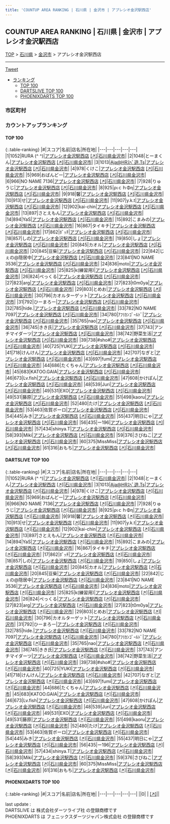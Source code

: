 ```yaml
---
title: 'COUNTUP AREA RANKING | 石川県 | 金沢市 | アプレシオ金沢駅西店'
---
```

## COUNTUP AREA RANKING | 石川県 | 金沢市 | アプレシオ金沢駅西店

[TOP](/darts/rank/) > [石川県](/darts/rank/石川県/) > [金沢市](/darts/rank/石川県/金沢市/) > アプレシオ金沢駅西店

___

<a href="https://twitter.com/share?ref_src=twsrc%5Etfw" data-text="COUNTUP AREA RANKING | 石川県金沢市アプレシオ金沢駅西店" class="twitter-share-button" data-hashtags="DARTSLIVE,PHOENIXDARTS,darts,ダーツ" data-show-count="false">Tweet</a>

* [ランキング](#カウントアップランキング)
    * [TOP 100](#top-100)
    * [DARTSLIVE TOP 100](#dartslive-top-100)
    * [PHOENIXDARTS TOP 100](#phoenixdarts-top-100)

### 市区町村

<ul>

</ul>

### カウントアップランキング

#### TOP 100



{:.table-ranking}
|#|スコア|名前|店名|所在地|
|---|---|---|---|---|
|1|1052|<span class="rank-name-dl">RURA (^ ^)</span>|<a href="/darts/rank/shops/be9e0d0512ffbcfff454cb89828a1cfe.html">アプレシオ金沢駅西店</a> <a href="https://search.dartslive.com/jp/shop/be9e0d0512ffbcfff454cb89828a1cfe">[↗]</a>|<a href="/darts/rank/石川県/金沢市">石川県金沢市</a>|
|2|1048|<span class="rank-name-dl">とーまくん</span>|<a href="/darts/rank/shops/be9e0d0512ffbcfff454cb89828a1cfe.html">アプレシオ金沢駅西店</a> <a href="https://search.dartslive.com/jp/shop/be9e0d0512ffbcfff454cb89828a1cfe">[↗]</a>|<a href="/darts/rank/石川県/金沢市">石川県金沢市</a>|
|3|1013|<span class="rank-name-dl">Aja@HRｽﾍﾟ遊.Ts</span>|<a href="/darts/rank/shops/be9e0d0512ffbcfff454cb89828a1cfe.html">アプレシオ金沢駅西店</a> <a href="https://search.dartslive.com/jp/shop/be9e0d0512ffbcfff454cb89828a1cfe">[↗]</a>|<a href="/darts/rank/石川県/金沢市">石川県金沢市</a>|
|4|978|<span class="rank-name-dl">くけこ</span>|<a href="/darts/rank/shops/be9e0d0512ffbcfff454cb89828a1cfe.html">アプレシオ金沢駅西店</a> <a href="https://search.dartslive.com/jp/shop/be9e0d0512ffbcfff454cb89828a1cfe">[↗]</a>|<a href="/darts/rank/石川県/金沢市">石川県金沢市</a>|
|5|969|<span class="rank-name-dl">おばんどー</span>|<a href="/darts/rank/shops/be9e0d0512ffbcfff454cb89828a1cfe.html">アプレシオ金沢駅西店</a> <a href="https://search.dartslive.com/jp/shop/be9e0d0512ffbcfff454cb89828a1cfe">[↗]</a>|<a href="/darts/rank/石川県/金沢市">石川県金沢市</a>|
|6|966|<span class="rank-name-dl">NO NAME 7136</span>|<a href="/darts/rank/shops/be9e0d0512ffbcfff454cb89828a1cfe.html">アプレシオ金沢駅西店</a> <a href="https://search.dartslive.com/jp/shop/be9e0d0512ffbcfff454cb89828a1cfe">[↗]</a>|<a href="/darts/rank/石川県/金沢市">石川県金沢市</a>|
|7|928|<span class="rank-name-dl">りゅうじ</span>|<a href="/darts/rank/shops/be9e0d0512ffbcfff454cb89828a1cfe.html">アプレシオ金沢駅西店</a> <a href="https://search.dartslive.com/jp/shop/be9e0d0512ffbcfff454cb89828a1cfe">[↗]</a>|<a href="/darts/rank/石川県/金沢市">石川県金沢市</a>|
|8|925|<span class="rank-name-dl">ριｃｈΦη</span>|<a href="/darts/rank/shops/be9e0d0512ffbcfff454cb89828a1cfe.html">アプレシオ金沢駅西店</a> <a href="https://search.dartslive.com/jp/shop/be9e0d0512ffbcfff454cb89828a1cfe">[↗]</a>|<a href="/darts/rank/石川県/金沢市">石川県金沢市</a>|
|9|918|<span class="rank-name-dl">馨</span>|<a href="/darts/rank/shops/be9e0d0512ffbcfff454cb89828a1cfe.html">アプレシオ金沢駅西店</a> <a href="https://search.dartslive.com/jp/shop/be9e0d0512ffbcfff454cb89828a1cfe">[↗]</a>|<a href="/darts/rank/石川県/金沢市">石川県金沢市</a>|
|10|913|<span class="rank-name-dl">せ</span>|<a href="/darts/rank/shops/be9e0d0512ffbcfff454cb89828a1cfe.html">アプレシオ金沢駅西店</a> <a href="https://search.dartslive.com/jp/shop/be9e0d0512ffbcfff454cb89828a1cfe">[↗]</a>|<a href="/darts/rank/石川県/金沢市">石川県金沢市</a>|
|11|907|<span class="rank-name-dl">y.k.t</span>|<a href="/darts/rank/shops/be9e0d0512ffbcfff454cb89828a1cfe.html">アプレシオ金沢駅西店</a> <a href="https://search.dartslive.com/jp/shop/be9e0d0512ffbcfff454cb89828a1cfe">[↗]</a>|<a href="/darts/rank/石川県/金沢市">石川県金沢市</a>|
|12|902|<span class="rank-name-dl">kai-chin</span>|<a href="/darts/rank/shops/be9e0d0512ffbcfff454cb89828a1cfe.html">アプレシオ金沢駅西店</a> <a href="https://search.dartslive.com/jp/shop/be9e0d0512ffbcfff454cb89828a1cfe">[↗]</a>|<a href="/darts/rank/石川県/金沢市">石川県金沢市</a>|
|13|897|<span class="rank-name-dl">さとえもん</span>|<a href="/darts/rank/shops/be9e0d0512ffbcfff454cb89828a1cfe.html">アプレシオ金沢駅西店</a> <a href="https://search.dartslive.com/jp/shop/be9e0d0512ffbcfff454cb89828a1cfe">[↗]</a>|<a href="/darts/rank/石川県/金沢市">石川県金沢市</a>|
|14|894|<span class="rank-name-dl">YaS</span>|<a href="/darts/rank/shops/be9e0d0512ffbcfff454cb89828a1cfe.html">アプレシオ金沢駅西店</a> <a href="https://search.dartslive.com/jp/shop/be9e0d0512ffbcfff454cb89828a1cfe">[↗]</a>|<a href="/darts/rank/石川県/金沢市">石川県金沢市</a>|
|15|892|<span class="rank-name-dl">こまみの</span>|<a href="/darts/rank/shops/be9e0d0512ffbcfff454cb89828a1cfe.html">アプレシオ金沢駅西店</a> <a href="https://search.dartslive.com/jp/shop/be9e0d0512ffbcfff454cb89828a1cfe">[↗]</a>|<a href="/darts/rank/石川県/金沢市">石川県金沢市</a>|
|16|867|<span class="rank-name-dl">タイキチ</span>|<a href="/darts/rank/shops/be9e0d0512ffbcfff454cb89828a1cfe.html">アプレシオ金沢駅西店</a> <a href="https://search.dartslive.com/jp/shop/be9e0d0512ffbcfff454cb89828a1cfe">[↗]</a>|<a href="/darts/rank/石川県/金沢市">石川県金沢市</a>|
|17|862|<span class="rank-name-dl">ﾎﾞｯﾁ</span>|<a href="/darts/rank/shops/be9e0d0512ffbcfff454cb89828a1cfe.html">アプレシオ金沢駅西店</a> <a href="https://search.dartslive.com/jp/shop/be9e0d0512ffbcfff454cb89828a1cfe">[↗]</a>|<a href="/darts/rank/石川県/金沢市">石川県金沢市</a>|
|18|857|<span class="rank-name-dl">しの</span>|<a href="/darts/rank/shops/be9e0d0512ffbcfff454cb89828a1cfe.html">アプレシオ金沢駅西店</a> <a href="https://search.dartslive.com/jp/shop/be9e0d0512ffbcfff454cb89828a1cfe">[↗]</a>|<a href="/darts/rank/石川県/金沢市">石川県金沢市</a>|
|19|850|<span class="rank-name-dl">しょ</span>|<a href="/darts/rank/shops/be9e0d0512ffbcfff454cb89828a1cfe.html">アプレシオ金沢駅西店</a> <a href="https://search.dartslive.com/jp/shop/be9e0d0512ffbcfff454cb89828a1cfe">[↗]</a>|<a href="/darts/rank/石川県/金沢市">石川県金沢市</a>|
|20|845|<span class="rank-name-dl">カオル</span>|<a href="/darts/rank/shops/be9e0d0512ffbcfff454cb89828a1cfe.html">アプレシオ金沢駅西店</a> <a href="https://search.dartslive.com/jp/shop/be9e0d0512ffbcfff454cb89828a1cfe">[↗]</a>|<a href="/darts/rank/石川県/金沢市">石川県金沢市</a>|
|20|845|<span class="rank-name-dl">豆柴</span>|<a href="/darts/rank/shops/be9e0d0512ffbcfff454cb89828a1cfe.html">アプレシオ金沢駅西店</a> <a href="https://search.dartslive.com/jp/shop/be9e0d0512ffbcfff454cb89828a1cfe">[↗]</a>|<a href="/darts/rank/石川県/金沢市">石川県金沢市</a>|
|22|842|<span class="rank-name-dl">じぇの@隠居中</span>|<a href="/darts/rank/shops/be9e0d0512ffbcfff454cb89828a1cfe.html">アプレシオ金沢駅西店</a> <a href="https://search.dartslive.com/jp/shop/be9e0d0512ffbcfff454cb89828a1cfe">[↗]</a>|<a href="/darts/rank/石川県/金沢市">石川県金沢市</a>|
|23|841|<span class="rank-name-dl">NO NAME 3536</span>|<a href="/darts/rank/shops/be9e0d0512ffbcfff454cb89828a1cfe.html">アプレシオ金沢駅西店</a> <a href="https://search.dartslive.com/jp/shop/be9e0d0512ffbcfff454cb89828a1cfe">[↗]</a>|<a href="/darts/rank/石川県/金沢市">石川県金沢市</a>|
|24|836|<span class="rank-name-dl">moto</span>|<a href="/darts/rank/shops/be9e0d0512ffbcfff454cb89828a1cfe.html">アプレシオ金沢駅西店</a> <a href="https://search.dartslive.com/jp/shop/be9e0d0512ffbcfff454cb89828a1cfe">[↗]</a>|<a href="/darts/rank/石川県/金沢市">石川県金沢市</a>|
|25|825|<span class="rank-name-dl">k(練習用)</span>|<a href="/darts/rank/shops/be9e0d0512ffbcfff454cb89828a1cfe.html">アプレシオ金沢駅西店</a> <a href="https://search.dartslive.com/jp/shop/be9e0d0512ffbcfff454cb89828a1cfe">[↗]</a>|<a href="/darts/rank/石川県/金沢市">石川県金沢市</a>|
|26|824|<span class="rank-name-dl">ぺっくる</span>|<a href="/darts/rank/shops/be9e0d0512ffbcfff454cb89828a1cfe.html">アプレシオ金沢駅西店</a> <a href="https://search.dartslive.com/jp/shop/be9e0d0512ffbcfff454cb89828a1cfe">[↗]</a>|<a href="/darts/rank/石川県/金沢市">石川県金沢市</a>|
|27|823|<span class="rank-name-dl">arg</span>|<a href="/darts/rank/shops/be9e0d0512ffbcfff454cb89828a1cfe.html">アプレシオ金沢駅西店</a> <a href="https://search.dartslive.com/jp/shop/be9e0d0512ffbcfff454cb89828a1cfe">[↗]</a>|<a href="/darts/rank/石川県/金沢市">石川県金沢市</a>|
|27|823|<span class="rank-name-dl">t0m0ya</span>|<a href="/darts/rank/shops/be9e0d0512ffbcfff454cb89828a1cfe.html">アプレシオ金沢駅西店</a> <a href="https://search.dartslive.com/jp/shop/be9e0d0512ffbcfff454cb89828a1cfe">[↗]</a>|<a href="/darts/rank/石川県/金沢市">石川県金沢市</a>|
|29|803|<span class="rank-name-dl">とめお</span>|<a href="/darts/rank/shops/be9e0d0512ffbcfff454cb89828a1cfe.html">アプレシオ金沢駅西店</a> <a href="https://search.dartslive.com/jp/shop/be9e0d0512ffbcfff454cb89828a1cfe">[↗]</a>|<a href="/darts/rank/石川県/金沢市">石川県金沢市</a>|
|30|796|<span class="rank-name-dl">カオルターゲット</span>|<a href="/darts/rank/shops/be9e0d0512ffbcfff454cb89828a1cfe.html">アプレシオ金沢駅西店</a> <a href="https://search.dartslive.com/jp/shop/be9e0d0512ffbcfff454cb89828a1cfe">[↗]</a>|<a href="/darts/rank/石川県/金沢市">石川県金沢市</a>|
|31|792|<span class="rank-name-dl">ひーまろー</span>|<a href="/darts/rank/shops/be9e0d0512ffbcfff454cb89828a1cfe.html">アプレシオ金沢駅西店</a> <a href="https://search.dartslive.com/jp/shop/be9e0d0512ffbcfff454cb89828a1cfe">[↗]</a>|<a href="/darts/rank/石川県/金沢市">石川県金沢市</a>|
|32|785|<span class="rank-name-dl">hide.</span>|<a href="/darts/rank/shops/be9e0d0512ffbcfff454cb89828a1cfe.html">アプレシオ金沢駅西店</a> <a href="https://search.dartslive.com/jp/shop/be9e0d0512ffbcfff454cb89828a1cfe">[↗]</a>|<a href="/darts/rank/石川県/金沢市">石川県金沢市</a>|
|33|782|<span class="rank-name-dl">NO NAME 7097</span>|<a href="/darts/rank/shops/be9e0d0512ffbcfff454cb89828a1cfe.html">アプレシオ金沢駅西店</a> <a href="https://search.dartslive.com/jp/shop/be9e0d0512ffbcfff454cb89828a1cfe">[↗]</a>|<a href="/darts/rank/石川県/金沢市">石川県金沢市</a>|
|34|780|<span class="rank-name-dl">ｱﾌﾘｶﾝｺﾞｰﾙﾄﾞ</span>|<a href="/darts/rank/shops/be9e0d0512ffbcfff454cb89828a1cfe.html">アプレシオ金沢駅西店</a> <a href="https://search.dartslive.com/jp/shop/be9e0d0512ffbcfff454cb89828a1cfe">[↗]</a>|<a href="/darts/rank/石川県/金沢市">石川県金沢市</a>|
|35|765|<span class="rank-name-dl">nao</span>|<a href="/darts/rank/shops/be9e0d0512ffbcfff454cb89828a1cfe.html">アプレシオ金沢駅西店</a> <a href="https://search.dartslive.com/jp/shop/be9e0d0512ffbcfff454cb89828a1cfe">[↗]</a>|<a href="/darts/rank/石川県/金沢市">石川県金沢市</a>|
|36|745|<span class="rank-name-dl">きき氏</span>|<a href="/darts/rank/shops/be9e0d0512ffbcfff454cb89828a1cfe.html">アプレシオ金沢駅西店</a> <a href="https://search.dartslive.com/jp/shop/be9e0d0512ffbcfff454cb89828a1cfe">[↗]</a>|<a href="/darts/rank/石川県/金沢市">石川県金沢市</a>|
|37|743|<span class="rank-name-dl">アンチマイダーツ</span>|<a href="/darts/rank/shops/be9e0d0512ffbcfff454cb89828a1cfe.html">アプレシオ金沢駅西店</a> <a href="https://search.dartslive.com/jp/shop/be9e0d0512ffbcfff454cb89828a1cfe">[↗]</a>|<a href="/darts/rank/石川県/金沢市">石川県金沢市</a>|
|38|742|<span class="rank-name-dl">野菜生活</span>|<a href="/darts/rank/shops/be9e0d0512ffbcfff454cb89828a1cfe.html">アプレシオ金沢駅西店</a> <a href="https://search.dartslive.com/jp/shop/be9e0d0512ffbcfff454cb89828a1cfe">[↗]</a>|<a href="/darts/rank/石川県/金沢市">石川県金沢市</a>|
|39|738|<span class="rank-name-dl">#sho#</span>|<a href="/darts/rank/shops/be9e0d0512ffbcfff454cb89828a1cfe.html">アプレシオ金沢駅西店</a> <a href="https://search.dartslive.com/jp/shop/be9e0d0512ffbcfff454cb89828a1cfe">[↗]</a>|<a href="/darts/rank/石川県/金沢市">石川県金沢市</a>|
|40|725|<span class="rank-name-dl">YUKI</span>|<a href="/darts/rank/shops/be9e0d0512ffbcfff454cb89828a1cfe.html">アプレシオ金沢駅西店</a> <a href="https://search.dartslive.com/jp/shop/be9e0d0512ffbcfff454cb89828a1cfe">[↗]</a>|<a href="/darts/rank/石川県/金沢市">石川県金沢市</a>|
|41|718|<span class="rank-name-dl">けんけん</span>|<a href="/darts/rank/shops/be9e0d0512ffbcfff454cb89828a1cfe.html">アプレシオ金沢駅西店</a> <a href="https://search.dartslive.com/jp/shop/be9e0d0512ffbcfff454cb89828a1cfe">[↗]</a>|<a href="/darts/rank/石川県/金沢市">石川県金沢市</a>|
|42|707|<span class="rank-name-dl">なぎと</span>|<a href="/darts/rank/shops/be9e0d0512ffbcfff454cb89828a1cfe.html">アプレシオ金沢駅西店</a> <a href="https://search.dartslive.com/jp/shop/be9e0d0512ffbcfff454cb89828a1cfe">[↗]</a>|<a href="/darts/rank/石川県/金沢市">石川県金沢市</a>|
|43|697|<span class="rank-name-dl">fumi</span>|<a href="/darts/rank/shops/be9e0d0512ffbcfff454cb89828a1cfe.html">アプレシオ金沢駅西店</a> <a href="https://search.dartslive.com/jp/shop/be9e0d0512ffbcfff454cb89828a1cfe">[↗]</a>|<a href="/darts/rank/石川県/金沢市">石川県金沢市</a>|
|44|686|<span class="rank-name-dl">たくちゃん</span>|<a href="/darts/rank/shops/be9e0d0512ffbcfff454cb89828a1cfe.html">アプレシオ金沢駅西店</a> <a href="https://search.dartslive.com/jp/shop/be9e0d0512ffbcfff454cb89828a1cfe">[↗]</a>|<a href="/darts/rank/石川県/金沢市">石川県金沢市</a>|
|45|683|<span class="rank-name-dl">KATOO.GAIA</span>|<a href="/darts/rank/shops/be9e0d0512ffbcfff454cb89828a1cfe.html">アプレシオ金沢駅西店</a> <a href="https://search.dartslive.com/jp/shop/be9e0d0512ffbcfff454cb89828a1cfe">[↗]</a>|<a href="/darts/rank/石川県/金沢市">石川県金沢市</a>|
|46|673|<span class="rank-name-dl">Lv.fish</span>|<a href="/darts/rank/shops/be9e0d0512ffbcfff454cb89828a1cfe.html">アプレシオ金沢駅西店</a> <a href="https://search.dartslive.com/jp/shop/be9e0d0512ffbcfff454cb89828a1cfe">[↗]</a>|<a href="/darts/rank/石川県/金沢市">石川県金沢市</a>|
|47|608|<span class="rank-name-dl">かけぽん</span>|<a href="/darts/rank/shops/be9e0d0512ffbcfff454cb89828a1cfe.html">アプレシオ金沢駅西店</a> <a href="https://search.dartslive.com/jp/shop/be9e0d0512ffbcfff454cb89828a1cfe">[↗]</a>|<a href="/darts/rank/石川県/金沢市">石川県金沢市</a>|
|48|539|<span class="rank-name-dl">Juri</span>|<a href="/darts/rank/shops/be9e0d0512ffbcfff454cb89828a1cfe.html">アプレシオ金沢駅西店</a> <a href="https://search.dartslive.com/jp/shop/be9e0d0512ffbcfff454cb89828a1cfe">[↗]</a>|<a href="/darts/rank/石川県/金沢市">石川県金沢市</a>|
|49|531|<span class="rank-name-dl">EXO</span>|<a href="/darts/rank/shops/be9e0d0512ffbcfff454cb89828a1cfe.html">アプレシオ金沢駅西店</a> <a href="https://search.dartslive.com/jp/shop/be9e0d0512ffbcfff454cb89828a1cfe">[↗]</a>|<a href="/darts/rank/石川県/金沢市">石川県金沢市</a>|
|49|531|<span class="rank-name-dl">藤原</span>|<a href="/darts/rank/shops/be9e0d0512ffbcfff454cb89828a1cfe.html">アプレシオ金沢駅西店</a> <a href="https://search.dartslive.com/jp/shop/be9e0d0512ffbcfff454cb89828a1cfe">[↗]</a>|<a href="/darts/rank/石川県/金沢市">石川県金沢市</a>|
|51|498|<span class="rank-name-dl">kaoru</span>|<a href="/darts/rank/shops/be9e0d0512ffbcfff454cb89828a1cfe.html">アプレシオ金沢駅西店</a> <a href="https://search.dartslive.com/jp/shop/be9e0d0512ffbcfff454cb89828a1cfe">[↗]</a>|<a href="/darts/rank/石川県/金沢市">石川県金沢市</a>|
|52|480|<span class="rank-name-dl">たけ</span>|<a href="/darts/rank/shops/be9e0d0512ffbcfff454cb89828a1cfe.html">アプレシオ金沢駅西店</a> <a href="https://search.dartslive.com/jp/shop/be9e0d0512ffbcfff454cb89828a1cfe">[↗]</a>|<a href="/darts/rank/石川県/金沢市">石川県金沢市</a>|
|53|463|<span class="rank-name-dl">佐賀ボーロ</span>|<a href="/darts/rank/shops/be9e0d0512ffbcfff454cb89828a1cfe.html">アプレシオ金沢駅西店</a> <a href="https://search.dartslive.com/jp/shop/be9e0d0512ffbcfff454cb89828a1cfe">[↗]</a>|<a href="/darts/rank/石川県/金沢市">石川県金沢市</a>|
|54|445|<span class="rank-name-dl">みき</span>|<a href="/darts/rank/shops/be9e0d0512ffbcfff454cb89828a1cfe.html">アプレシオ金沢駅西店</a> <a href="https://search.dartslive.com/jp/shop/be9e0d0512ffbcfff454cb89828a1cfe">[↗]</a>|<a href="/darts/rank/石川県/金沢市">石川県金沢市</a>|
|55|437|<span class="rank-name-dl">明日にゃ</span>|<a href="/darts/rank/shops/be9e0d0512ffbcfff454cb89828a1cfe.html">アプレシオ金沢駅西店</a> <a href="https://search.dartslive.com/jp/shop/be9e0d0512ffbcfff454cb89828a1cfe">[↗]</a>|<a href="/darts/rank/石川県/金沢市">石川県金沢市</a>|
|56|435|<span class="rank-name-dl">ー196</span>|<a href="/darts/rank/shops/be9e0d0512ffbcfff454cb89828a1cfe.html">アプレシオ金沢駅西店</a> <a href="https://search.dartslive.com/jp/shop/be9e0d0512ffbcfff454cb89828a1cfe">[↗]</a>|<a href="/darts/rank/石川県/金沢市">石川県金沢市</a>|
|57|434|<span class="rank-name-dl">shinya.T</span>|<a href="/darts/rank/shops/be9e0d0512ffbcfff454cb89828a1cfe.html">アプレシオ金沢駅西店</a> <a href="https://search.dartslive.com/jp/shop/be9e0d0512ffbcfff454cb89828a1cfe">[↗]</a>|<a href="/darts/rank/石川県/金沢市">石川県金沢市</a>|
|58|393|<span class="rank-name-dl">Miki</span>|<a href="/darts/rank/shops/be9e0d0512ffbcfff454cb89828a1cfe.html">アプレシオ金沢駅西店</a> <a href="https://search.dartslive.com/jp/shop/be9e0d0512ffbcfff454cb89828a1cfe">[↗]</a>|<a href="/darts/rank/石川県/金沢市">石川県金沢市</a>|
|59|376|<span class="rank-name-dl">さびねこ</span>|<a href="/darts/rank/shops/be9e0d0512ffbcfff454cb89828a1cfe.html">アプレシオ金沢駅西店</a> <a href="https://search.dartslive.com/jp/shop/be9e0d0512ffbcfff454cb89828a1cfe">[↗]</a>|<a href="/darts/rank/石川県/金沢市">石川県金沢市</a>|
|60|375|<span class="rank-name-dl">MissMiss</span>|<a href="/darts/rank/shops/be9e0d0512ffbcfff454cb89828a1cfe.html">アプレシオ金沢駅西店</a> <a href="https://search.dartslive.com/jp/shop/be9e0d0512ffbcfff454cb89828a1cfe">[↗]</a>|<a href="/darts/rank/石川県/金沢市">石川県金沢市</a>|
|61|316|<span class="rank-name-dl">おもち</span>|<a href="/darts/rank/shops/be9e0d0512ffbcfff454cb89828a1cfe.html">アプレシオ金沢駅西店</a> <a href="https://search.dartslive.com/jp/shop/be9e0d0512ffbcfff454cb89828a1cfe">[↗]</a>|<a href="/darts/rank/石川県/金沢市">石川県金沢市</a>|


#### DARTSLIVE TOP 100



{:.table-ranking}
|#|スコア|名前|店名|所在地|
|---|---|---|---|---|
|1|1052|<span class="rank-name-dl">RURA (^ ^)</span>|<a href="/darts/rank/shops/be9e0d0512ffbcfff454cb89828a1cfe.html">アプレシオ金沢駅西店</a> <a href="https://search.dartslive.com/jp/shop/be9e0d0512ffbcfff454cb89828a1cfe">[↗]</a>|<a href="/darts/rank/石川県/金沢市">石川県金沢市</a>|
|2|1048|<span class="rank-name-dl">とーまくん</span>|<a href="/darts/rank/shops/be9e0d0512ffbcfff454cb89828a1cfe.html">アプレシオ金沢駅西店</a> <a href="https://search.dartslive.com/jp/shop/be9e0d0512ffbcfff454cb89828a1cfe">[↗]</a>|<a href="/darts/rank/石川県/金沢市">石川県金沢市</a>|
|3|1013|<span class="rank-name-dl">Aja@HRｽﾍﾟ遊.Ts</span>|<a href="/darts/rank/shops/be9e0d0512ffbcfff454cb89828a1cfe.html">アプレシオ金沢駅西店</a> <a href="https://search.dartslive.com/jp/shop/be9e0d0512ffbcfff454cb89828a1cfe">[↗]</a>|<a href="/darts/rank/石川県/金沢市">石川県金沢市</a>|
|4|978|<span class="rank-name-dl">くけこ</span>|<a href="/darts/rank/shops/be9e0d0512ffbcfff454cb89828a1cfe.html">アプレシオ金沢駅西店</a> <a href="https://search.dartslive.com/jp/shop/be9e0d0512ffbcfff454cb89828a1cfe">[↗]</a>|<a href="/darts/rank/石川県/金沢市">石川県金沢市</a>|
|5|969|<span class="rank-name-dl">おばんどー</span>|<a href="/darts/rank/shops/be9e0d0512ffbcfff454cb89828a1cfe.html">アプレシオ金沢駅西店</a> <a href="https://search.dartslive.com/jp/shop/be9e0d0512ffbcfff454cb89828a1cfe">[↗]</a>|<a href="/darts/rank/石川県/金沢市">石川県金沢市</a>|
|6|966|<span class="rank-name-dl">NO NAME 7136</span>|<a href="/darts/rank/shops/be9e0d0512ffbcfff454cb89828a1cfe.html">アプレシオ金沢駅西店</a> <a href="https://search.dartslive.com/jp/shop/be9e0d0512ffbcfff454cb89828a1cfe">[↗]</a>|<a href="/darts/rank/石川県/金沢市">石川県金沢市</a>|
|7|928|<span class="rank-name-dl">りゅうじ</span>|<a href="/darts/rank/shops/be9e0d0512ffbcfff454cb89828a1cfe.html">アプレシオ金沢駅西店</a> <a href="https://search.dartslive.com/jp/shop/be9e0d0512ffbcfff454cb89828a1cfe">[↗]</a>|<a href="/darts/rank/石川県/金沢市">石川県金沢市</a>|
|8|925|<span class="rank-name-dl">ριｃｈΦη</span>|<a href="/darts/rank/shops/be9e0d0512ffbcfff454cb89828a1cfe.html">アプレシオ金沢駅西店</a> <a href="https://search.dartslive.com/jp/shop/be9e0d0512ffbcfff454cb89828a1cfe">[↗]</a>|<a href="/darts/rank/石川県/金沢市">石川県金沢市</a>|
|9|918|<span class="rank-name-dl">馨</span>|<a href="/darts/rank/shops/be9e0d0512ffbcfff454cb89828a1cfe.html">アプレシオ金沢駅西店</a> <a href="https://search.dartslive.com/jp/shop/be9e0d0512ffbcfff454cb89828a1cfe">[↗]</a>|<a href="/darts/rank/石川県/金沢市">石川県金沢市</a>|
|10|913|<span class="rank-name-dl">せ</span>|<a href="/darts/rank/shops/be9e0d0512ffbcfff454cb89828a1cfe.html">アプレシオ金沢駅西店</a> <a href="https://search.dartslive.com/jp/shop/be9e0d0512ffbcfff454cb89828a1cfe">[↗]</a>|<a href="/darts/rank/石川県/金沢市">石川県金沢市</a>|
|11|907|<span class="rank-name-dl">y.k.t</span>|<a href="/darts/rank/shops/be9e0d0512ffbcfff454cb89828a1cfe.html">アプレシオ金沢駅西店</a> <a href="https://search.dartslive.com/jp/shop/be9e0d0512ffbcfff454cb89828a1cfe">[↗]</a>|<a href="/darts/rank/石川県/金沢市">石川県金沢市</a>|
|12|902|<span class="rank-name-dl">kai-chin</span>|<a href="/darts/rank/shops/be9e0d0512ffbcfff454cb89828a1cfe.html">アプレシオ金沢駅西店</a> <a href="https://search.dartslive.com/jp/shop/be9e0d0512ffbcfff454cb89828a1cfe">[↗]</a>|<a href="/darts/rank/石川県/金沢市">石川県金沢市</a>|
|13|897|<span class="rank-name-dl">さとえもん</span>|<a href="/darts/rank/shops/be9e0d0512ffbcfff454cb89828a1cfe.html">アプレシオ金沢駅西店</a> <a href="https://search.dartslive.com/jp/shop/be9e0d0512ffbcfff454cb89828a1cfe">[↗]</a>|<a href="/darts/rank/石川県/金沢市">石川県金沢市</a>|
|14|894|<span class="rank-name-dl">YaS</span>|<a href="/darts/rank/shops/be9e0d0512ffbcfff454cb89828a1cfe.html">アプレシオ金沢駅西店</a> <a href="https://search.dartslive.com/jp/shop/be9e0d0512ffbcfff454cb89828a1cfe">[↗]</a>|<a href="/darts/rank/石川県/金沢市">石川県金沢市</a>|
|15|892|<span class="rank-name-dl">こまみの</span>|<a href="/darts/rank/shops/be9e0d0512ffbcfff454cb89828a1cfe.html">アプレシオ金沢駅西店</a> <a href="https://search.dartslive.com/jp/shop/be9e0d0512ffbcfff454cb89828a1cfe">[↗]</a>|<a href="/darts/rank/石川県/金沢市">石川県金沢市</a>|
|16|867|<span class="rank-name-dl">タイキチ</span>|<a href="/darts/rank/shops/be9e0d0512ffbcfff454cb89828a1cfe.html">アプレシオ金沢駅西店</a> <a href="https://search.dartslive.com/jp/shop/be9e0d0512ffbcfff454cb89828a1cfe">[↗]</a>|<a href="/darts/rank/石川県/金沢市">石川県金沢市</a>|
|17|862|<span class="rank-name-dl">ﾎﾞｯﾁ</span>|<a href="/darts/rank/shops/be9e0d0512ffbcfff454cb89828a1cfe.html">アプレシオ金沢駅西店</a> <a href="https://search.dartslive.com/jp/shop/be9e0d0512ffbcfff454cb89828a1cfe">[↗]</a>|<a href="/darts/rank/石川県/金沢市">石川県金沢市</a>|
|18|857|<span class="rank-name-dl">しの</span>|<a href="/darts/rank/shops/be9e0d0512ffbcfff454cb89828a1cfe.html">アプレシオ金沢駅西店</a> <a href="https://search.dartslive.com/jp/shop/be9e0d0512ffbcfff454cb89828a1cfe">[↗]</a>|<a href="/darts/rank/石川県/金沢市">石川県金沢市</a>|
|19|850|<span class="rank-name-dl">しょ</span>|<a href="/darts/rank/shops/be9e0d0512ffbcfff454cb89828a1cfe.html">アプレシオ金沢駅西店</a> <a href="https://search.dartslive.com/jp/shop/be9e0d0512ffbcfff454cb89828a1cfe">[↗]</a>|<a href="/darts/rank/石川県/金沢市">石川県金沢市</a>|
|20|845|<span class="rank-name-dl">カオル</span>|<a href="/darts/rank/shops/be9e0d0512ffbcfff454cb89828a1cfe.html">アプレシオ金沢駅西店</a> <a href="https://search.dartslive.com/jp/shop/be9e0d0512ffbcfff454cb89828a1cfe">[↗]</a>|<a href="/darts/rank/石川県/金沢市">石川県金沢市</a>|
|20|845|<span class="rank-name-dl">豆柴</span>|<a href="/darts/rank/shops/be9e0d0512ffbcfff454cb89828a1cfe.html">アプレシオ金沢駅西店</a> <a href="https://search.dartslive.com/jp/shop/be9e0d0512ffbcfff454cb89828a1cfe">[↗]</a>|<a href="/darts/rank/石川県/金沢市">石川県金沢市</a>|
|22|842|<span class="rank-name-dl">じぇの@隠居中</span>|<a href="/darts/rank/shops/be9e0d0512ffbcfff454cb89828a1cfe.html">アプレシオ金沢駅西店</a> <a href="https://search.dartslive.com/jp/shop/be9e0d0512ffbcfff454cb89828a1cfe">[↗]</a>|<a href="/darts/rank/石川県/金沢市">石川県金沢市</a>|
|23|841|<span class="rank-name-dl">NO NAME 3536</span>|<a href="/darts/rank/shops/be9e0d0512ffbcfff454cb89828a1cfe.html">アプレシオ金沢駅西店</a> <a href="https://search.dartslive.com/jp/shop/be9e0d0512ffbcfff454cb89828a1cfe">[↗]</a>|<a href="/darts/rank/石川県/金沢市">石川県金沢市</a>|
|24|836|<span class="rank-name-dl">moto</span>|<a href="/darts/rank/shops/be9e0d0512ffbcfff454cb89828a1cfe.html">アプレシオ金沢駅西店</a> <a href="https://search.dartslive.com/jp/shop/be9e0d0512ffbcfff454cb89828a1cfe">[↗]</a>|<a href="/darts/rank/石川県/金沢市">石川県金沢市</a>|
|25|825|<span class="rank-name-dl">k(練習用)</span>|<a href="/darts/rank/shops/be9e0d0512ffbcfff454cb89828a1cfe.html">アプレシオ金沢駅西店</a> <a href="https://search.dartslive.com/jp/shop/be9e0d0512ffbcfff454cb89828a1cfe">[↗]</a>|<a href="/darts/rank/石川県/金沢市">石川県金沢市</a>|
|26|824|<span class="rank-name-dl">ぺっくる</span>|<a href="/darts/rank/shops/be9e0d0512ffbcfff454cb89828a1cfe.html">アプレシオ金沢駅西店</a> <a href="https://search.dartslive.com/jp/shop/be9e0d0512ffbcfff454cb89828a1cfe">[↗]</a>|<a href="/darts/rank/石川県/金沢市">石川県金沢市</a>|
|27|823|<span class="rank-name-dl">arg</span>|<a href="/darts/rank/shops/be9e0d0512ffbcfff454cb89828a1cfe.html">アプレシオ金沢駅西店</a> <a href="https://search.dartslive.com/jp/shop/be9e0d0512ffbcfff454cb89828a1cfe">[↗]</a>|<a href="/darts/rank/石川県/金沢市">石川県金沢市</a>|
|27|823|<span class="rank-name-dl">t0m0ya</span>|<a href="/darts/rank/shops/be9e0d0512ffbcfff454cb89828a1cfe.html">アプレシオ金沢駅西店</a> <a href="https://search.dartslive.com/jp/shop/be9e0d0512ffbcfff454cb89828a1cfe">[↗]</a>|<a href="/darts/rank/石川県/金沢市">石川県金沢市</a>|
|29|803|<span class="rank-name-dl">とめお</span>|<a href="/darts/rank/shops/be9e0d0512ffbcfff454cb89828a1cfe.html">アプレシオ金沢駅西店</a> <a href="https://search.dartslive.com/jp/shop/be9e0d0512ffbcfff454cb89828a1cfe">[↗]</a>|<a href="/darts/rank/石川県/金沢市">石川県金沢市</a>|
|30|796|<span class="rank-name-dl">カオルターゲット</span>|<a href="/darts/rank/shops/be9e0d0512ffbcfff454cb89828a1cfe.html">アプレシオ金沢駅西店</a> <a href="https://search.dartslive.com/jp/shop/be9e0d0512ffbcfff454cb89828a1cfe">[↗]</a>|<a href="/darts/rank/石川県/金沢市">石川県金沢市</a>|
|31|792|<span class="rank-name-dl">ひーまろー</span>|<a href="/darts/rank/shops/be9e0d0512ffbcfff454cb89828a1cfe.html">アプレシオ金沢駅西店</a> <a href="https://search.dartslive.com/jp/shop/be9e0d0512ffbcfff454cb89828a1cfe">[↗]</a>|<a href="/darts/rank/石川県/金沢市">石川県金沢市</a>|
|32|785|<span class="rank-name-dl">hide.</span>|<a href="/darts/rank/shops/be9e0d0512ffbcfff454cb89828a1cfe.html">アプレシオ金沢駅西店</a> <a href="https://search.dartslive.com/jp/shop/be9e0d0512ffbcfff454cb89828a1cfe">[↗]</a>|<a href="/darts/rank/石川県/金沢市">石川県金沢市</a>|
|33|782|<span class="rank-name-dl">NO NAME 7097</span>|<a href="/darts/rank/shops/be9e0d0512ffbcfff454cb89828a1cfe.html">アプレシオ金沢駅西店</a> <a href="https://search.dartslive.com/jp/shop/be9e0d0512ffbcfff454cb89828a1cfe">[↗]</a>|<a href="/darts/rank/石川県/金沢市">石川県金沢市</a>|
|34|780|<span class="rank-name-dl">ｱﾌﾘｶﾝｺﾞｰﾙﾄﾞ</span>|<a href="/darts/rank/shops/be9e0d0512ffbcfff454cb89828a1cfe.html">アプレシオ金沢駅西店</a> <a href="https://search.dartslive.com/jp/shop/be9e0d0512ffbcfff454cb89828a1cfe">[↗]</a>|<a href="/darts/rank/石川県/金沢市">石川県金沢市</a>|
|35|765|<span class="rank-name-dl">nao</span>|<a href="/darts/rank/shops/be9e0d0512ffbcfff454cb89828a1cfe.html">アプレシオ金沢駅西店</a> <a href="https://search.dartslive.com/jp/shop/be9e0d0512ffbcfff454cb89828a1cfe">[↗]</a>|<a href="/darts/rank/石川県/金沢市">石川県金沢市</a>|
|36|745|<span class="rank-name-dl">きき氏</span>|<a href="/darts/rank/shops/be9e0d0512ffbcfff454cb89828a1cfe.html">アプレシオ金沢駅西店</a> <a href="https://search.dartslive.com/jp/shop/be9e0d0512ffbcfff454cb89828a1cfe">[↗]</a>|<a href="/darts/rank/石川県/金沢市">石川県金沢市</a>|
|37|743|<span class="rank-name-dl">アンチマイダーツ</span>|<a href="/darts/rank/shops/be9e0d0512ffbcfff454cb89828a1cfe.html">アプレシオ金沢駅西店</a> <a href="https://search.dartslive.com/jp/shop/be9e0d0512ffbcfff454cb89828a1cfe">[↗]</a>|<a href="/darts/rank/石川県/金沢市">石川県金沢市</a>|
|38|742|<span class="rank-name-dl">野菜生活</span>|<a href="/darts/rank/shops/be9e0d0512ffbcfff454cb89828a1cfe.html">アプレシオ金沢駅西店</a> <a href="https://search.dartslive.com/jp/shop/be9e0d0512ffbcfff454cb89828a1cfe">[↗]</a>|<a href="/darts/rank/石川県/金沢市">石川県金沢市</a>|
|39|738|<span class="rank-name-dl">#sho#</span>|<a href="/darts/rank/shops/be9e0d0512ffbcfff454cb89828a1cfe.html">アプレシオ金沢駅西店</a> <a href="https://search.dartslive.com/jp/shop/be9e0d0512ffbcfff454cb89828a1cfe">[↗]</a>|<a href="/darts/rank/石川県/金沢市">石川県金沢市</a>|
|40|725|<span class="rank-name-dl">YUKI</span>|<a href="/darts/rank/shops/be9e0d0512ffbcfff454cb89828a1cfe.html">アプレシオ金沢駅西店</a> <a href="https://search.dartslive.com/jp/shop/be9e0d0512ffbcfff454cb89828a1cfe">[↗]</a>|<a href="/darts/rank/石川県/金沢市">石川県金沢市</a>|
|41|718|<span class="rank-name-dl">けんけん</span>|<a href="/darts/rank/shops/be9e0d0512ffbcfff454cb89828a1cfe.html">アプレシオ金沢駅西店</a> <a href="https://search.dartslive.com/jp/shop/be9e0d0512ffbcfff454cb89828a1cfe">[↗]</a>|<a href="/darts/rank/石川県/金沢市">石川県金沢市</a>|
|42|707|<span class="rank-name-dl">なぎと</span>|<a href="/darts/rank/shops/be9e0d0512ffbcfff454cb89828a1cfe.html">アプレシオ金沢駅西店</a> <a href="https://search.dartslive.com/jp/shop/be9e0d0512ffbcfff454cb89828a1cfe">[↗]</a>|<a href="/darts/rank/石川県/金沢市">石川県金沢市</a>|
|43|697|<span class="rank-name-dl">fumi</span>|<a href="/darts/rank/shops/be9e0d0512ffbcfff454cb89828a1cfe.html">アプレシオ金沢駅西店</a> <a href="https://search.dartslive.com/jp/shop/be9e0d0512ffbcfff454cb89828a1cfe">[↗]</a>|<a href="/darts/rank/石川県/金沢市">石川県金沢市</a>|
|44|686|<span class="rank-name-dl">たくちゃん</span>|<a href="/darts/rank/shops/be9e0d0512ffbcfff454cb89828a1cfe.html">アプレシオ金沢駅西店</a> <a href="https://search.dartslive.com/jp/shop/be9e0d0512ffbcfff454cb89828a1cfe">[↗]</a>|<a href="/darts/rank/石川県/金沢市">石川県金沢市</a>|
|45|683|<span class="rank-name-dl">KATOO.GAIA</span>|<a href="/darts/rank/shops/be9e0d0512ffbcfff454cb89828a1cfe.html">アプレシオ金沢駅西店</a> <a href="https://search.dartslive.com/jp/shop/be9e0d0512ffbcfff454cb89828a1cfe">[↗]</a>|<a href="/darts/rank/石川県/金沢市">石川県金沢市</a>|
|46|673|<span class="rank-name-dl">Lv.fish</span>|<a href="/darts/rank/shops/be9e0d0512ffbcfff454cb89828a1cfe.html">アプレシオ金沢駅西店</a> <a href="https://search.dartslive.com/jp/shop/be9e0d0512ffbcfff454cb89828a1cfe">[↗]</a>|<a href="/darts/rank/石川県/金沢市">石川県金沢市</a>|
|47|608|<span class="rank-name-dl">かけぽん</span>|<a href="/darts/rank/shops/be9e0d0512ffbcfff454cb89828a1cfe.html">アプレシオ金沢駅西店</a> <a href="https://search.dartslive.com/jp/shop/be9e0d0512ffbcfff454cb89828a1cfe">[↗]</a>|<a href="/darts/rank/石川県/金沢市">石川県金沢市</a>|
|48|539|<span class="rank-name-dl">Juri</span>|<a href="/darts/rank/shops/be9e0d0512ffbcfff454cb89828a1cfe.html">アプレシオ金沢駅西店</a> <a href="https://search.dartslive.com/jp/shop/be9e0d0512ffbcfff454cb89828a1cfe">[↗]</a>|<a href="/darts/rank/石川県/金沢市">石川県金沢市</a>|
|49|531|<span class="rank-name-dl">EXO</span>|<a href="/darts/rank/shops/be9e0d0512ffbcfff454cb89828a1cfe.html">アプレシオ金沢駅西店</a> <a href="https://search.dartslive.com/jp/shop/be9e0d0512ffbcfff454cb89828a1cfe">[↗]</a>|<a href="/darts/rank/石川県/金沢市">石川県金沢市</a>|
|49|531|<span class="rank-name-dl">藤原</span>|<a href="/darts/rank/shops/be9e0d0512ffbcfff454cb89828a1cfe.html">アプレシオ金沢駅西店</a> <a href="https://search.dartslive.com/jp/shop/be9e0d0512ffbcfff454cb89828a1cfe">[↗]</a>|<a href="/darts/rank/石川県/金沢市">石川県金沢市</a>|
|51|498|<span class="rank-name-dl">kaoru</span>|<a href="/darts/rank/shops/be9e0d0512ffbcfff454cb89828a1cfe.html">アプレシオ金沢駅西店</a> <a href="https://search.dartslive.com/jp/shop/be9e0d0512ffbcfff454cb89828a1cfe">[↗]</a>|<a href="/darts/rank/石川県/金沢市">石川県金沢市</a>|
|52|480|<span class="rank-name-dl">たけ</span>|<a href="/darts/rank/shops/be9e0d0512ffbcfff454cb89828a1cfe.html">アプレシオ金沢駅西店</a> <a href="https://search.dartslive.com/jp/shop/be9e0d0512ffbcfff454cb89828a1cfe">[↗]</a>|<a href="/darts/rank/石川県/金沢市">石川県金沢市</a>|
|53|463|<span class="rank-name-dl">佐賀ボーロ</span>|<a href="/darts/rank/shops/be9e0d0512ffbcfff454cb89828a1cfe.html">アプレシオ金沢駅西店</a> <a href="https://search.dartslive.com/jp/shop/be9e0d0512ffbcfff454cb89828a1cfe">[↗]</a>|<a href="/darts/rank/石川県/金沢市">石川県金沢市</a>|
|54|445|<span class="rank-name-dl">みき</span>|<a href="/darts/rank/shops/be9e0d0512ffbcfff454cb89828a1cfe.html">アプレシオ金沢駅西店</a> <a href="https://search.dartslive.com/jp/shop/be9e0d0512ffbcfff454cb89828a1cfe">[↗]</a>|<a href="/darts/rank/石川県/金沢市">石川県金沢市</a>|
|55|437|<span class="rank-name-dl">明日にゃ</span>|<a href="/darts/rank/shops/be9e0d0512ffbcfff454cb89828a1cfe.html">アプレシオ金沢駅西店</a> <a href="https://search.dartslive.com/jp/shop/be9e0d0512ffbcfff454cb89828a1cfe">[↗]</a>|<a href="/darts/rank/石川県/金沢市">石川県金沢市</a>|
|56|435|<span class="rank-name-dl">ー196</span>|<a href="/darts/rank/shops/be9e0d0512ffbcfff454cb89828a1cfe.html">アプレシオ金沢駅西店</a> <a href="https://search.dartslive.com/jp/shop/be9e0d0512ffbcfff454cb89828a1cfe">[↗]</a>|<a href="/darts/rank/石川県/金沢市">石川県金沢市</a>|
|57|434|<span class="rank-name-dl">shinya.T</span>|<a href="/darts/rank/shops/be9e0d0512ffbcfff454cb89828a1cfe.html">アプレシオ金沢駅西店</a> <a href="https://search.dartslive.com/jp/shop/be9e0d0512ffbcfff454cb89828a1cfe">[↗]</a>|<a href="/darts/rank/石川県/金沢市">石川県金沢市</a>|
|58|393|<span class="rank-name-dl">Miki</span>|<a href="/darts/rank/shops/be9e0d0512ffbcfff454cb89828a1cfe.html">アプレシオ金沢駅西店</a> <a href="https://search.dartslive.com/jp/shop/be9e0d0512ffbcfff454cb89828a1cfe">[↗]</a>|<a href="/darts/rank/石川県/金沢市">石川県金沢市</a>|
|59|376|<span class="rank-name-dl">さびねこ</span>|<a href="/darts/rank/shops/be9e0d0512ffbcfff454cb89828a1cfe.html">アプレシオ金沢駅西店</a> <a href="https://search.dartslive.com/jp/shop/be9e0d0512ffbcfff454cb89828a1cfe">[↗]</a>|<a href="/darts/rank/石川県/金沢市">石川県金沢市</a>|
|60|375|<span class="rank-name-dl">MissMiss</span>|<a href="/darts/rank/shops/be9e0d0512ffbcfff454cb89828a1cfe.html">アプレシオ金沢駅西店</a> <a href="https://search.dartslive.com/jp/shop/be9e0d0512ffbcfff454cb89828a1cfe">[↗]</a>|<a href="/darts/rank/石川県/金沢市">石川県金沢市</a>|
|61|316|<span class="rank-name-dl">おもち</span>|<a href="/darts/rank/shops/be9e0d0512ffbcfff454cb89828a1cfe.html">アプレシオ金沢駅西店</a> <a href="https://search.dartslive.com/jp/shop/be9e0d0512ffbcfff454cb89828a1cfe">[↗]</a>|<a href="/darts/rank/石川県/金沢市">石川県金沢市</a>|


#### PHOENIXDARTS TOP 100



{:.table-ranking}
|#|スコア|名前|店名|所在地|
|---|---|---|---|---|
||0|<span class="rank-name-dl"> </span>|<a href="/darts/rank/shops/.html"></a> <a href="">[↗]</a>|<a href="/darts/rank//"></a>|


<div class="footer border-top border-gray-light mt-5 pt-3 text-right text-gray">
    last update : <span style="font-weight: italic" id="foot_last_modified"></span><br />
    DARTSLIVE は 株式会社ダーツライブ社 の登録商標です<br />
    PHOENIXDARTS は フェニックスダーツジャパン株式会社 の登録商標です<br />
</div>

<script src="https://cdnjs.cloudflare.com/ajax/libs/jquery.tablesorter/2.31.3/js/jquery.tablesorter.min.js" integrity="sha512-qzgd5cYSZcosqpzpn7zF2ZId8f/8CHmFKZ8j7mU4OUXTNRd5g+ZHBPsgKEwoqxCtdQvExE5LprwwPAgoicguNg==" crossorigin="anonymous" referrerpolicy="no-referrer"></script>
<link rel="stylesheet" href="https://cdnjs.cloudflare.com/ajax/libs/jquery.tablesorter/2.31.3/css/theme.default.min.css" integrity="sha512-wghhOJkjQX0Lh3NSWvNKeZ0ZpNn+SPVXX1Qyc9OCaogADktxrBiBdKGDoqVUOyhStvMBmJQ8ZdMHiR3wuEq8+w==" crossorigin="anonymous" referrerpolicy="no-referrer" />
<script>
$(function() {
    $(".table-ranking").tablesorter({sortList:[[0, 0]]});
    $("#foot_last_modified").text(formatDate(new Date(document.lastModified), 'yyyy-MM-dd HH:mm:ss'));
});
</script>

<script async src="https://platform.twitter.com/widgets.js" charset="utf-8"></script>
